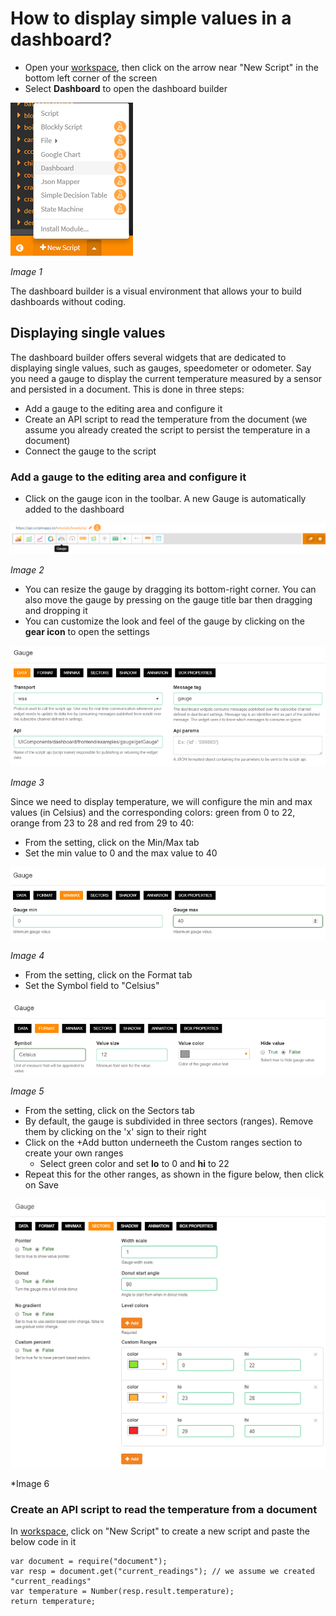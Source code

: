 # How to display simple values in a dashboard?

- Open your [workspace](https://www.scriptr.io/workspace), then click on the arrow near "New Script" in the bottom left corner of the screen
- Select **Dashboard** to open the dashboard builder

![Open Dashboard Builder](./images/open_dashboard.png)

*Image 1*

The dashboard builder is a visual environment that allows your to build dashboards without coding.

## Displaying single values

The dashboard builder offers several widgets that are dedicated to displaying single values, such as gauges, speedometer or odometer.
Say you need a gauge to display the current temperature measured by a sensor and persisted in a document. This is done in three steps:
- Add a gauge to the editing area and configure it 
- Create an API script to read the temperature from the document (we assume you already created the script to persist the temperature in a document)
- Connect the gauge to the script

### Add a gauge to the editing area and configure it 

- Click on the gauge icon in the toolbar. A new Gauge is automatically added to the dashboard

![New gauge](./images/add_gauge.png)

*Image 2*

- You can resize the gauge by dragging its bottom-right corner. You can also move the gauge by pressing on the gauge title bar then dragging and dropping it
- You can customize the look and feel of the gauge by clicking on the **gear icon** to open the settings

![Gauge settings](./images/gauge_settings.png)

*Image 3*

Since we need to display temperature, we will configure the min and max values (in Celsius) and the corresponding colors: green from 0 to 22, orange from 23 to 28 and red from 29 to 40:

- From the setting, click on the Min/Max tab
- Set the min value to 0 and the max value to 40

![Gauge Min/Max](./images/gauge_minmax.png)

*Image 4*

- From the setting, click on the Format tab
- Set the Symbol field to "Celsius"

![Gauge Min/Max](./images/gauge_unit.png)

*Image 5*

- From the setting, click on the Sectors tab
- By default, the gauge is subdivided in three sectors (ranges). Remove them by clicking on the 'x' sign to their right
- Click on the +Add button underneeth the Custom ranges section to create your own ranges
  - Select green color and set **lo** to 0 and **hi** to 22
- Repeat this for the other ranges, as shown in the figure below, then click on Save

![Gauge custom ranges](./images/gauge_sectors.png)

*Image 6

### Create an API script to read the temperature from a document 

In [workspace](https://www.scriptr.io/workspace), click on "New Script" to create a new script and paste the below code in it
```
var document = require("document");
var resp = document.get("current_readings"); // we assume we created "current_readings"
var temperature = Number(resp.result.temperature);
return temperature;
```

